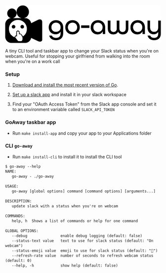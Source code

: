 [![go-away](assets/logo/1000-no_padding.png)](http://expressjs.com/)


A tiny CLI tool and taskbar app to change your Slack status when you're on webcam. 
Useful for stopping your girlfriend from walking into the room when you're on a work call

### Setup

1. [Download and install the most recent version of Go](https://golang.org/dl). 

2. [Set up a slack app](https://api.slack.com/authentication/basics) and install it in your slack workspace 

3. Find your "OAuth Access Token" from the Slack app console and set it to an environment variable called `SLACK_API_TOKEN` 

### GoAway taskbar app

- Run `make install-app` and copy your app to your Applications folder  

### CLI `go-away` 

- Run `make install-cli` to install it to install the CLI tool

```
$ go-away --help
NAME:
   go-away - ./go-away

USAGE:
   go-away [global options] command [command options] [arguments...]

DESCRIPTION:
   update slack with a status when you're on webcam

COMMANDS:
   help, h  Shows a list of commands or help for one command

GLOBAL OPTIONS:
   --debug               enable debug logging (default: false)
   --status-text value   text to use for slack status (default: "On webcam")
   --status-emoji value  emoji to use for slack status (default: "🎥")
   --refresh-rate value  number of seconds to refresh webcam status (default: 0)
   --help, -h            show help (default: false)
```